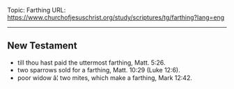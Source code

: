 Topic: Farthing
URL: https://www.churchofjesuschrist.org/study/scriptures/tg/farthing?lang=eng

---

## New Testament

- till thou hast paid the uttermost farthing, Matt. 5:26.
- two sparrows sold for a farthing, Matt. 10:29 (Luke 12:6).
- poor widow â¦ two mites, which make a farthing, Mark 12:42.

